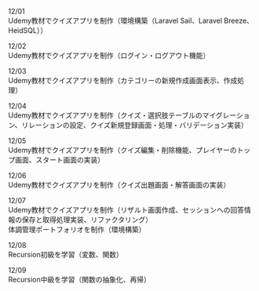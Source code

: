 12/01<br>
Udemy教材でクイズアプリを制作（環境構築（Laravel Sail、Laravel Breeze、HeidSQL））<br>

12/02<br>
Udemy教材でクイズアプリを制作（ログイン・ログアウト機能）<br>

12/03<br>
Udemy教材でクイズアプリを制作（カテゴリーの新規作成画面表示、作成処理）<br>

12/04<br>
Udemy教材でクイズアプリを制作（クイズ・選択肢テーブルのマイグレーション、リレーションの設定、クイズ新規登録画面・処理・バリデーション実装）<br>

12/05<br>
Udemy教材でクイズアプリを制作（クイズ編集・削除機能、プレイヤーのトップ画面、スタート画面の実装）<br>

12/06<br>
Udemy教材でクイズアプリを制作（クイズ出題画面・解答画面の実装）<br>

12/07<br>
Udemy教材でクイズアプリを制作（リザルト画面作成、セッションへの回答情報の保存と取得処理実装、リファクタリング）<br>
体調管理ポートフォリオを制作（環境構築）<br>

12/08<br>
Recursion初級を学習（変数、関数）<br>

12/09<br>
Recursion中級を学習（関数の抽象化、再帰）<br>
